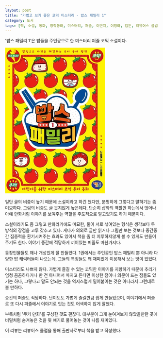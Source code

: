 ```yaml
---
layout: post
title: "가볍고 보기 좋은 코믹 미스터리 - 밥스 패밀리 1"
category: 도서
tags: [책, 소설, 동화, 창작동화, 미스터리, 퍼즐, 이연지, 이정화, 겜툰, 리뷰어스 클럽, 서평]
---
```


'밥스 패밀리 1'은
밥들을 주인공으로 한 미스터리 퍼즐 코믹 소설이다.

![표지](/images/rice-family-book-h480.jpg)

일단 글의 비중이 높기 때문에 소설이라고 하긴 했다만,
분명하게 그렇다고 말하기는 좀 미묘하다.
그림의 비중도 글 못지않게 높은데다,
단순히 삽화의 역할만 하는데서 벗어나
아예 만화처럼 이야기를 보여주는 역할을 주도적으로 맡고있기도 하기 때문이다.

소설이라기도 좀 그렇고 만화라기에도 미묘한, 둘이 서로 섞여있는 형식은
생각보다 두 방식의 장점을 고루 갖추고 있다.
게다가 의외로 글만 읽거나 그림만 보는 것보다 중간중간 집중력을 환기시켜주는 효과도 있어서
책을 좀 더 지루하지않게 볼 수 있게도 만들어주기도 한다.
이야기 중간에 적당하게 끼어있는 퍼즐도 마찬가지다.

등장인물들도 꽤나 개성있게 잘 만들었다.
1권에서는 주인공인 밥스 패밀리 뿐 아니라 다양한 밥 캐릭터들이 나오는데,
그들의 특징들도 꽤 재미있게 이용해서 보는 맛이 있었다.

미스터리도 나쁘지 않다.
가볍게 즐길 수 있는 코믹한 이야기를 지향하기 때문에
추리가 엄청 꼼꼼하다거나 한 건 아니어서
따지고 든다면 이상한 점이나 의문이 드는 점들도 있기는 하나,
그렇다고 말도 안되는 것을 억지스럽게 밀어붙이는 것은 아니라서
그런데로 볼 만하다.

중간의 퍼즐도 적당하다.
난이도도 가볍게 즐길만큼 쉽게 만들었으며,
이야기에서 퍼즐로 또 다시 퍼즐에서 이야기로 잇는 것도 어색하지 않게 잘했다.

부록처럼 '쿠키 만화'를 구성한 것도 괜찮다.
대부분이 크게 눈여겨보지 않았을만한 곳에 비밀처럼 숨겨놓은 것을 뒷 얘기로 풀어놓는 것이 나름 재미있다.



<div class="im im-info">
이 리뷰는 리뷰어스 클럽을 통해 출판사로부터 책을 받고 작성했다.
</div>
